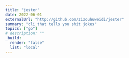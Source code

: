 ```yaml
---
title: "jester"
date: 2022-06-01
externalUrl: "http://github.com/zizouhuweidi/jester"
summary: "cli that tells you shit jokes"
topics: ["go"]
# description: ""
_build:
  render: "false"
  list: "local"
---
```


